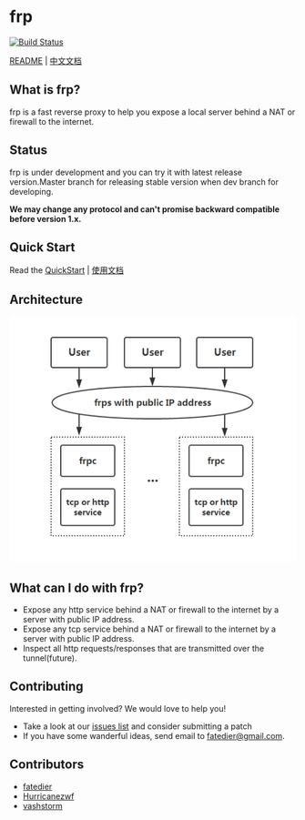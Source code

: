 # frp

[![Build Status](https://travis-ci.org/fatedier/frp.svg)](https://travis-ci.org/fatedier/frp)

[README](README.md) | [中文文档](README_zh.md)

## What is frp?

frp is a fast reverse proxy to help you expose a local server behind a NAT or firewall to the internet.

## Status

frp is under development and you can try it with latest release version.Master branch for releasing stable version when dev branch for developing.

**We may change any protocol and can't promise backward compatible before version 1.x.**

## Quick Start

Read the [QuickStart](doc/quick_start_en.md) | [使用文档](doc/quick_start_zh.md)

## Architecture

![architecture](doc/pic/architecture.png)

## What can I do with frp?

* Expose any http service behind a NAT or firewall to the internet by a server with public IP address.
* Expose any tcp service behind a NAT or firewall to the internet by a server with public IP address.
* Inspect all http requests/responses that are transmitted over the tunnel(future).

## Contributing

Interested in getting involved? We would love to help you!

* Take a look at our [issues list](https://github.com/fatedier/frp/issues) and consider submitting a patch
* If you have some wanderful ideas, send email to fatedier@gmail.com.

## Contributors

* [fatedier](https://github.com/fatedier)
* [Hurricanezwf](https://github.com/Hurricanezwf)
* [vashstorm](https://github.com/vashstorm)
